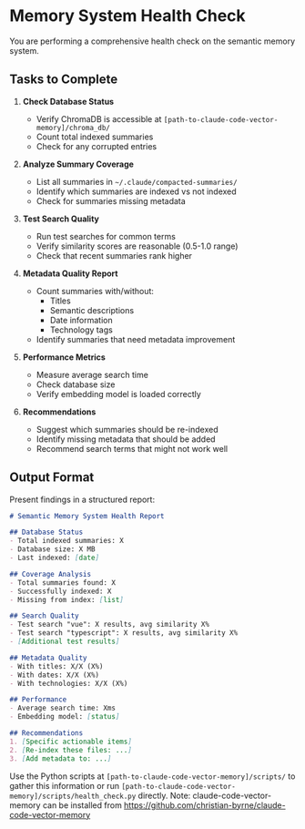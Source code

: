 # Memory System Health Check

You are performing a comprehensive health check on the semantic memory system.

## Tasks to Complete

1. **Check Database Status**
   - Verify ChromaDB is accessible at `[path-to-claude-code-vector-memory]/chroma_db/`
   - Count total indexed summaries
   - Check for any corrupted entries

2. **Analyze Summary Coverage**
   - List all summaries in `~/.claude/compacted-summaries/`
   - Identify which summaries are indexed vs not indexed
   - Check for summaries missing metadata

3. **Test Search Quality**
   - Run test searches for common terms
   - Verify similarity scores are reasonable (0.5-1.0 range)
   - Check that recent summaries rank higher

4. **Metadata Quality Report**
   - Count summaries with/without:
     - Titles
     - Semantic descriptions
     - Date information
     - Technology tags
   - Identify summaries that need metadata improvement

5. **Performance Metrics**
   - Measure average search time
   - Check database size
   - Verify embedding model is loaded correctly

6. **Recommendations**
   - Suggest which summaries should be re-indexed
   - Identify missing metadata that should be added
   - Recommend search terms that might not work well

## Output Format

Present findings in a structured report:

```markdown
# Semantic Memory System Health Report

## Database Status
- Total indexed summaries: X
- Database size: X MB
- Last indexed: [date]

## Coverage Analysis
- Total summaries found: X
- Successfully indexed: X
- Missing from index: [list]

## Search Quality
- Test search "vue": X results, avg similarity X%
- Test search "typescript": X results, avg similarity X%
- [Additional test results]

## Metadata Quality
- With titles: X/X (X%)
- With dates: X/X (X%)
- With technologies: X/X (X%)

## Performance
- Average search time: Xms
- Embedding model: [status]

## Recommendations
1. [Specific actionable items]
2. [Re-index these files: ...]
3. [Add metadata to: ...]
```

Use the Python scripts at `[path-to-claude-code-vector-memory]/scripts/` to gather this information or run `[path-to-claude-code-vector-memory]/scripts/health_check.py` directly.
Note: claude-code-vector-memory can be installed from https://github.com/christian-byrne/claude-code-vector-memory